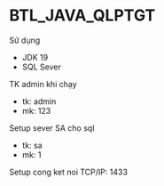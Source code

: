 # BTL_JAVA_QLPTGT
Sử dụng 
- JDK 19
- SQL Sever

TK admin khi chạy
- tk: admin
- mk: 123

Setup sever SA cho sql
- tk: sa
- mk: 1

Setup cong ket noi TCP/IP: 1433
